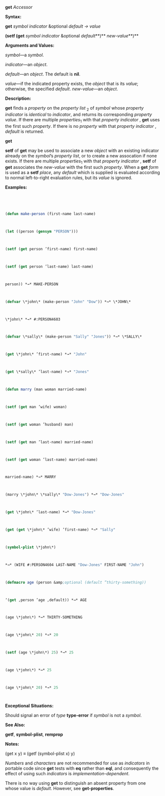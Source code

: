 **get** *Accessor* 



**Syntax:** 



**get** *symbol indicator* &amp;optional *default → value* 



**(setf (get** *symbol indicator* &amp;optional *default***)** *new-value***)** 



**Arguments and Values:** 



*symbol*—a *symbol*. 



*indicator*—an *object*. 



*default*—an *object*. The default is **nil**. 



*value*—if the indicated property exists, the *object* that is its *value*; otherwise, the specified *default*. *new-value*—an *object*. 



**Description:** 



**get** finds a *property* on the *property list* <sub>2</sub> of *symbol* whose *property indicator* is *identical* to *indicator*, and returns its corresponding *property value*. If there are multiple *properties*<sub>1</sub> with that *property indicator* , **get** uses the first such *property*. If there is no *property* with that *property indicator* , *default* is returned. 







 



 



**get** 



**setf** of **get** may be used to associate a new *object* with an existing indicator already on the *symbol*’s *property list*, or to create a new assocation if none exists. If there are multiple *properties*<sub>1</sub> with that *property indicator* , **setf** of **get** associates the *new-value* with the first such *property*. When a **get** *form* is used as a **setf** *place*, any *default* which is supplied is evaluated according to normal left-to-right evaluation rules, but its *value* is ignored. 



**Examples:**
```lisp
 



(defun make-person (first-name last-name) 



(let ((person (gensym "PERSON"))) 



(setf (get person ’first-name) first-name) 



(setf (get person ’last-name) last-name) 



person)) *→* MAKE-PERSON 



(defvar \*john\* (make-person "John" "Dow")) *→* \*JOHN\* 



\*john\* *→* #:PERSON4603 



(defvar \*sally\* (make-person "Sally" "Jones")) *→* \*SALLY\* 



(get \*john\* ’first-name) *→* "John" 



(get \*sally\* ’last-name) *→* "Jones" 



(defun marry (man woman married-name) 



(setf (get man ’wife) woman) 



(setf (get woman ’husband) man) 



(setf (get man ’last-name) married-name) 



(setf (get woman ’last-name) married-name) 



married-name) *→* MARRY 



(marry \*john\* \*sally\* "Dow-Jones") *→* "Dow-Jones" 



(get \*john\* ’last-name) *→* "Dow-Jones" 



(get (get \*john\* ’wife) ’first-name) *→* "Sally" 



(symbol-plist \*john\*) 



*→* (WIFE #:PERSON4604 LAST-NAME "Dow-Jones" FIRST-NAME "John") 



(defmacro age (person &amp;optional (default ”thirty-something)) 



‘(get ,person ’age ,default)) *→* AGE 



(age \*john\*) *→* THIRTY-SOMETHING 



(age \*john\* 20) *→* 20 



(setf (age \*john\*) 25) *→* 25 



(age \*john\*) *→* 25 



(age \*john\* 20) *→* 25 




```
**Exceptional Situations:** 



Should signal an error of *type* **type-error** if *symbol* is not a *symbol*. 



**See Also:** 



**getf**, **symbol-plist**, **remprop** 



**Notes:** 



(get x y) *≡* (getf (symbol-plist x) y) 







 



 



*Numbers* and *characters* are not recommended for use as *indicators* in portable code since **get** tests with **eq** rather than **eql**, and consequently the effect of using such *indicators* is *implementation-dependent*. 



There is no way using **get** to distinguish an absent property from one whose value is *default*. However, see **get-properties**. 



